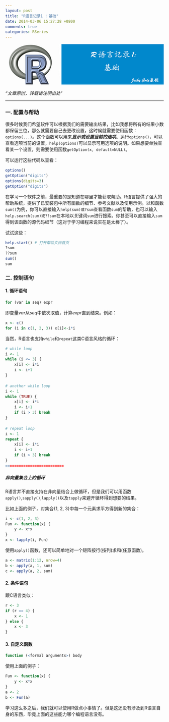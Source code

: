 ```yaml
---
layout: post
title: "R语言记录1 ：基础"
date: 2014-03-06 15:27:28 +0800
comments: true
categories: RSeries
---
```


![ariticle 4](/images/article/article4.jpg)

<!-- more -->

*“文章原创，转载请注明出处”*

***

### 一. 配置与帮助

很多时候我们希望软件可以根据我们的需要输出结果，比如我想将所有的结果小数都保留三位，那么就需要自己去更改设置，这时候就需要使用函数：`options(...)`。这个函数可以用来***显示或设置当前的选项***。运行`options()`，可以查看选项当前的设置，`help(options)`可以显示可用选项的说明。如果想要单独查看某一个设置，则需要使用函数`getOption(x, default=NULL)`。

可以运行这些代码以查看：

``` r config_set.R https://github.com/JackyCode/RSeries
options()
getOption("digits")
options(digits=3)
getOption("digits")
```

在学习一个软件之前，最重要的是知道在哪里才能获取帮助。R语言提供了强大的帮助系统，提供了已安装包中所有函数的细节、参考文献以及使用示例。以和函数`sum()`为例，你可以直接输入`help(sum)或?sum`查看函数`sum`的帮助，也可以输入`help.search(sum)或??sum`在本地以关键词`sum`进行搜索。你甚至可以直接输入`sum`得到该函数的源代码细节（这对于学习编程来说实在是太棒了）。

试试这些：

``` r help_use.R https://github.com/JackyCode/RSeries
help.start() # 打开帮助文档首页
?sum
??sum
sum()
sum
```

### 二. 控制语句

#### 1. 循环语句

``` r
for (var in seq) expr
```

即变量*var*从*seq*中依次取值，计算*expr*直到结束。例如：

``` r controlSentence_use https://github.com/JackyCode/RSeries
x <- c()
for (i in c(1, 2, 3)) x[i]<-i*i
```
当然，R语言也支持`while`和`repeat`这类C语言风格的循环：

``` r controlSentence_use https://github.com/JackyCode/RSeries
# while loop
i <- 1
while (i <= 3) {
	x[i] <- i*i
	i <- i+1
}

# another while loop
i <- 1
while (TRUE) {
    x[i] <- i*i
    i <- i+1
    if (i > 3) break
}

# repeat loop
i <- 1
repeat {
    x[i] <- i*i
    i <- i+1
    if (i > 3) break
}
==========================
```

##### 非向量集合上的循环
R语言并不直接支持在非向量结合上做循环，但是我们可以用函数`apply()`,`sapply()`,`lapply()`以及`tapply`来避开循环得到想要的结果。

比如上面的例子，对集合{1, 2, 3}中每一个元素求平方得到新的集合：

``` r controlSentence_use https://github.com/JackyCode/RSeries
i <- c(1, 2, 3)
Fun <- function(x) {
	y <- x*x
}
x <- lapply(i, Fun)
```

使用`apply()`函数，还可以简单地对一个矩阵按行(按列)求和(任意函数)。

``` r controlSentence_use https://github.com/JackyCode/RSeries
a <- matrix(1:12, nrow=4)
b <- apply(a, 1, sum)
c <- apply(a, 2, sum)
```

#### 2. 条件语句

跟C语言类似：

``` r controlSentence_use https://github.com/JackyCode/RSeries
r <- 3
if (r == 4) {
    x <- 1
} else {
    x <- 3
}
```

#### 3. 自定义函数

``` r
function (<formal arguments>) body
```

使用上面的例子：

``` r controlSentence_use https://github.com/JackyCode/RSeries
Fun <- function(x) {
	y <- x*x
}
a <- 2
b <- Fun(a)
```

学习这么多之后，我们就可以使用R做点小事情了。但是这还没有涉及到R语言自身的东西，毕竟上面的这些能力哪个编程语言没有。





